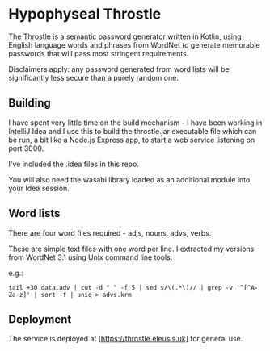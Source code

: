 Hypophyseal Throstle
====================

The Throstle is a semantic password generator written in Kotlin, using English language words and phrases
from WordNet to generate memorable passwords that will pass most stringent requirements.

Disclaimers apply: any password generated from word lists will be significantly less secure than a
purely random one.

Building
--------

I have spent very little time on the build mechanism - I have been working in IntelliJ Idea and I use
this to build the throstle.jar executable file which can be run, a bit like a Node.js Express app,
to start a web service listening on port 3000.

I've included the .idea files in this repo.

You will also need the wasabi library loaded as an additional module into your Idea session.

Word lists
----------

There are four word files required - adjs, nouns, advs, verbs.

These are simple text files with one word per line. I extracted my versions from WordNet 3.1
using Unix command line tools:

e.g.:

```text
tail +30 data.adv | cut -d " " -f 5 | sed s/\(.*\)// | grep -v '^[^A-Za-z]' | sort -f | uniq > advs.krm
```

Deployment
----------

The service is deployed at [https://throstle.eleusis.uk] for general use.
